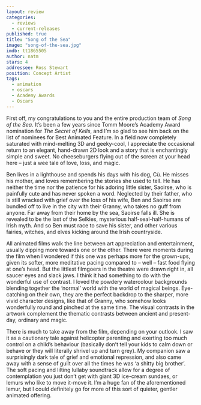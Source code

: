 ```yaml
---
layout: review
categories: 
  - reviews
  - current-releases
published: true
title: "Song of the Sea"
image: "song-of-the-sea.jpg"
imdb: tt1865505
author: natm
stars: 4
addressee: Ross Stewart
position: Concept Artist
tags: 
  - animation
  - oscars
  - Academy Awards
  - Oscars
---
```

First off, my congratulations to you and the entire production team of _Song of the Sea_. It’s been a few years since Tomm Moore’s Academy Award nomination for _The Secret of Kells_, and I’m so glad to see him back on the list of nominees for Best Animated Feature. In a field now completely saturated with mind-melting 3D and geeky-cool, I appreciate the occasional return to an elegant, hand-drawn 2D look and a story that is enchantingly simple and sweet. No cheeseburgers flying out of the screen at your head here – just a wee tale of love, loss, and magic. 

Ben lives in a lighthouse and spends his days with his dog, Cù. He misses his mother, and loves remembering the stories she used to tell. He has neither the time nor the patience for his adoring little sister, Saoirse, who is painfully cute and has never spoken a word. Neglected by their father, who is still wracked with grief over the loss of his wife, Ben and Saoirse are bundled off to live in the city with their Granny, who takes no guff from anyone. Far away from their home by the sea, Saoirse falls ill. She is revealed to be the last of the Selkies, mysterious half-seal-half-humans of Irish myth. And so Ben must race to save his sister, and other various fairies, witches, and elves kicking around the Irish countryside.  

All animated films walk the line between art appreciation and entertainment, usually dipping more towards one or the other. There were moments during the film when I wondered if this one was perhaps more for the grown-ups, given its softer, more meditative pacing compared to – well – fast food flying at one’s head. But the littlest filmgoers in the theatre were drawn right in, all saucer eyes and slack jaws. I think it had something to do with the wonderful use of contrast. I loved the powdery watercolour backgrounds blending together the ‘normal’ world with the world of magical beings. Eye-catching on their own, they are the perfect backdrop to the sharper, more vivid character designs, like that of Granny, who somehow looks wonderfully round and pinched at the same time. The visual contrasts in the artwork complement the thematic contrasts between ancient and present-day, ordinary and magic. 

There is much to take away from the film, depending on your outlook. I saw it as a cautionary tale against helicopter parenting and exerting too much control on a child’s behaviour (basically don’t tell your kids to calm down or behave or they will literally shrivel up and turn grey). My companion saw a surprisingly dark tale of grief and emotional repression, and also came away with a sense of guilt over all the times he was ‘a shitty big brother’. The soft pacing and lilting lullaby soundtrack allow for a degree of contemplation you just don’t get with giant 3D ice-cream sundaes, or lemurs who like to move it-move it. I’m a huge fan of the aforementioned lemur, but I could definitely go for more of this sort of quieter, gentler animated offering. 